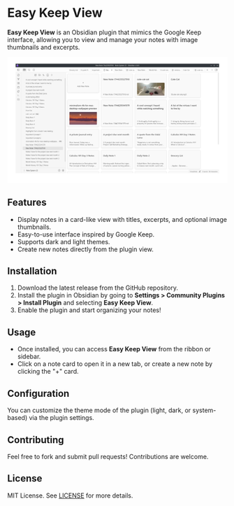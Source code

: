 # Easy Keep View

**Easy Keep View** is an Obsidian plugin that mimics the Google Keep interface, allowing you to view and manage your notes with image thumbnails and excerpts.

![Screenshot](assets/Screenshot_20250410_035221.png)

## Features

- Display notes in a card-like view with titles, excerpts, and optional image thumbnails.
- Easy-to-use interface inspired by Google Keep.
- Supports dark and light themes.
- Create new notes directly from the plugin view.

## Installation

1. Download the latest release from the GitHub repository.
2. Install the plugin in Obsidian by going to **Settings > Community Plugins > Install Plugin** and selecting **Easy Keep View**.
3. Enable the plugin and start organizing your notes!

## Usage

- Once installed, you can access **Easy Keep View** from the ribbon or sidebar.
- Click on a note card to open it in a new tab, or create a new note by clicking the "+" card.

## Configuration

You can customize the theme mode of the plugin (light, dark, or system-based) via the plugin settings.

## Contributing

Feel free to fork and submit pull requests! Contributions are welcome.

## License

MIT License. See [LICENSE](LICENSE) for more details.
